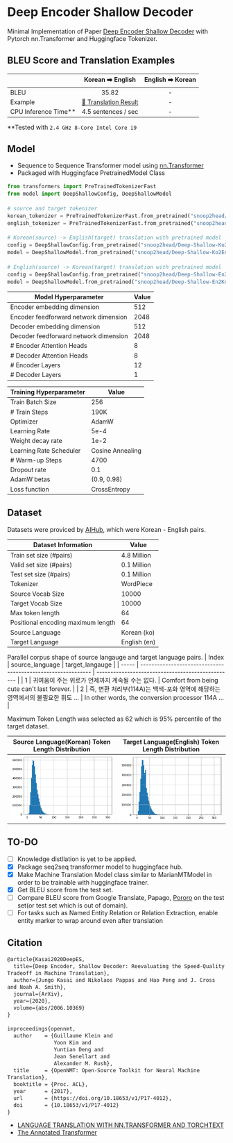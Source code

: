 # Deep Encoder Shallow Decoder

Minimal Implementation of Paper [Deep Encoder Shallow Decoder](https://arxiv.org/abs/2006.10369) with Pytorch nn.Transformer and Huggingface Tokenizer.

## BLEU Score and Translation Examples

|                        |                                                        Korean ➡️ English                                                        | English ➡️ Korean |
| ---------------------- | :-----------------------------------------------------------------------------------------------------------------------------: | :---------------: |
| BLEU                   |                                                              35.82                                                              |         -         |
| Example                | [🔗 Translation Result](https://docs.google.com/spreadsheets/d/1IqEuRuEpphPEX3ni1m0EwqYuOU4E4t4-jC6uullpJhE/edit#gid=204599913) |         -         |
| CPU Inference Time\*\* |                                                       4.5 sentences / sec                                                       |         -         |

\*\*Tested with `2.4 GHz 8-Core Intel Core i9`

## Model

- Sequence to Sequence Transformer model using [nn.Transformer](https://pytorch.org/docs/stable/generated/torch.nn.Transformer.html)
- Packaged with Huggingface PretrainedModel Class

```python
from transformers import PreTrainedTokenizerFast
from model import DeepShallowConfig, DeepShallowModel

# source and target tokenizer
korean_tokenizer = PreTrainedTokenizerFast.from_pretrained("snoop2head/Deep-Shallow-Ko")
english_tokenizer = PreTrainedTokenizerFast.from_pretrained("snoop2head/Deep-Shallow-En")

# Korean(source) -> English(target) translation with pretrained model
config = DeepShallowConfig.from_pretrained("snoop2head/Deep-Shallow-Ko2En")
model = DeepShallowModel.from_pretrained("snoop2head/Deep-Shallow-Ko2En", config=config)

# English(source) -> Korean(target) translation with pretrained model
config = DeepShallowConfig.from_pretrained("snoop2head/Deep-Shallow-En2Ko")
model = DeepShallowModel.from_pretrained("snoop2head/Deep-Shallow-En2Ko", config=config)
```

| Model Hyperparameter                  | Value |
| ------------------------------------- | ----- |
| Encoder embedding dimension           | 512   |
| Encoder feedforward network dimension | 2048  |
| Decoder embedding dimension           | 512   |
| Decoder feedforward network dimension | 2048  |
| # Encoder Attention Heads             | 8     |
| # Decoder Attention Heads             | 8     |
| # Encoder Layers                      | 12    |
| # Decoder Layers                      | 1     |

| Training Hyperparameter | Value            |
| ----------------------- | ---------------- |
| Train Batch Size        | 256              |
| # Train Steps           | 190K             |
| Optimizer               | AdamW            |
| Learning Rate           | 5e-4             |
| Weight decay rate       | 1e-2             |
| Learning Rate Scheduler | Cosine Annealing |
| # Warm-up Steps         | 4700             |
| Dropout rate            | 0.1              |
| AdamW betas             | (0.9, 0.98)      |
| Loss function           | CrossEntropy     |

## Dataset

Datasets were proviced by [AIHub](https://aihub.or.kr/aihub-data/natural-language/about), which were Korean - English pairs.

| Dataset Information                | Value        |
| ---------------------------------- | ------------ |
| Train set size (#pairs)            | 4.8 Million  |
| Valid set size (#pairs)            | 0.1 Million  |
| Test set size (#pairs)             | 0.1 Million  |
| Tokenizer                          | WordPiece    |
| Source Vocab Size                  | 10000        |
| Target Vocab Size                  | 10000        |
| Max token length                   | 64           |
| Positional encoding maximum length | 64           |
| Source Language                    | Korean (ko)  |
| Target Language                    | English (en) |

Parallel corpus shape of source langauge and target language pairs.
| Index | source_language | target_langauge |
| ----- | ------------------------------------------------------------ | ------------------------------------------------- |
| 1 | 귀여움이 주는 위로가 언제까지 계속될 수는 없다. | Comfort from being cute can't last forever. |
| 2 | 즉, 변환 처리부(114A)는 백색-포화 영역에 해당하는 영역에서의 불필요한 휘도 ... | In other words, the conversion processor 114A ... |

Maximum Token Length was selected as 62 which is 95% percentile of the target dataset.

| Source Language(Korean) Token Length Distribution      | Target Language(English) Token Length Distribution       |
| ------------------------------------------------------ | -------------------------------------------------------- |
| ![korean-distribution](assets/korean-distribution.png) | ![english-distribution](assets/english-distribution.png) |

## TO-DO

- [ ] Knowledge distllation is yet to be applied.
- [x] Package seq2seq transformer model to huggingface hub.
- [x] Make Machine Translation Model class similar to MarianMTModel in order to be trainable with huggingface trainer.
- [x] Get BLEU score from the test set.
- [ ] Compare BLEU score from Google Translate, Papago, [Pororo](https://kakaobrain.github.io/pororo/seq2seq/mt.html) on the test set(or test set which is out of domain).
- [ ] For tasks such as Named Entity Relation or Relation Extraction, enable entity marker to wrap around even after translation

## Citation

```
@article{Kasai2020DeepES,
  title={Deep Encoder, Shallow Decoder: Reevaluating the Speed-Quality Tradeoff in Machine Translation},
  author={Jungo Kasai and Nikolaos Pappas and Hao Peng and J. Cross and Noah A. Smith},
  journal={ArXiv},
  year={2020},
  volume={abs/2006.10369}
}

inproceedings{opennmt,
  author    = {Guillaume Klein and
               Yoon Kim and
               Yuntian Deng and
               Jean Senellart and
               Alexander M. Rush},
  title     = {OpenNMT: Open-Source Toolkit for Neural Machine Translation},
  booktitle = {Proc. ACL},
  year      = {2017},
  url       = {https://doi.org/10.18653/v1/P17-4012},
  doi       = {10.18653/v1/P17-4012}
}
```

- [LANGUAGE TRANSLATION WITH NN.TRANSFORMER AND TORCHTEXT](https://pytorch.org/tutorials/beginner/translation_transformer.html)
- [The Annotated Transformer](https://nlp.seas.harvard.edu/2018/04/03/attention.html)
